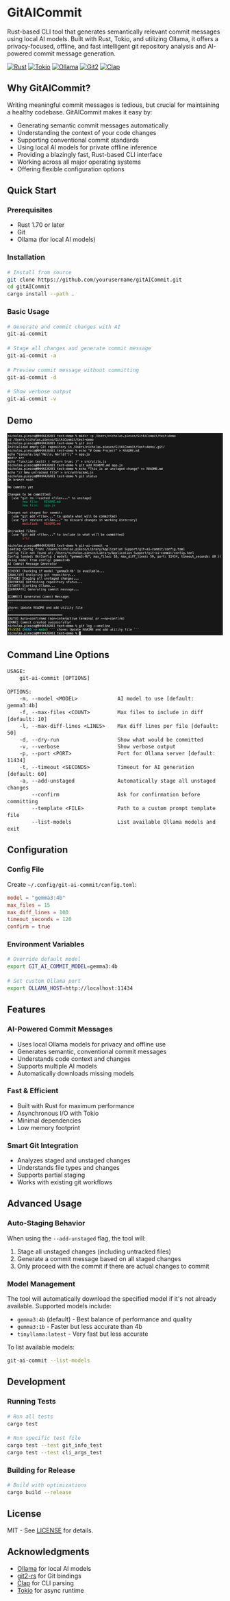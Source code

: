 # GitAICommit

Rust-based CLI tool that generates semantically relevant commit messages using local AI models. Built with Rust, Tokio, and utilizing Ollama, it offers a privacy-focused, offline, and fast intelligent git repository analysis and AI-powered commit message generation.

[![Rust](https://img.shields.io/badge/rust-2021-000000.svg)](https://www.rust-lang.org)
[![Tokio](https://img.shields.io/badge/tokio-1.0-000000.svg)](https://tokio.rs)
[![Ollama](https://img.shields.io/badge/ollama-0.1.0-000000.svg)](https://ollama.ai)
[![Git2](https://img.shields.io/badge/git2-0.18.2-F05032.svg)](https://github.com/rust-lang/git2-rs)
[![Clap](https://img.shields.io/badge/clap-4.0-00CC00.svg)](https://clap.rs/)

## Why GitAICommit?

Writing meaningful commit messages is tedious, but crucial for maintaining a healthy codebase. GitAICommit makes it easy by:

- Generating semantic commit messages automatically
- Understanding the context of your code changes
- Supporting conventional commit standards
- Using local AI models for private offline inference
- Providing a blazingly fast, Rust-based CLI interface
- Working across all major operating systems
- Offering flexible configuration options

## Quick Start

### Prerequisites

- Rust 1.70 or later
- Git
- Ollama (for local AI models)

### Installation

```bash
# Install from source
git clone https://github.com/yourusername/gitAICommit.git
cd gitAICommit
cargo install --path .
```

### Basic Usage

```bash
# Generate and commit changes with AI
git-ai-commit

# Stage all changes and generate commit message
git-ai-commit -a

# Preview commit message without committing
git-ai-commit -d

# Show verbose output
git-ai-commit -v
```

## Demo

![GitAICommit Demo](.github/images/demo-run.png)

## Command Line Options

```
USAGE:
    git-ai-commit [OPTIONS]

OPTIONS:
    -m, --model <MODEL>             AI model to use [default: gemma3:4b]
    -f, --max-files <COUNT>         Max files to include in diff [default: 10]
    -l, --max-diff-lines <LINES>    Max diff lines per file [default: 50]
    -d, --dry-run                   Show what would be committed
    -v, --verbose                   Show verbose output
    -p, --port <PORT>               Port for Ollama server [default: 11434]
    -t, --timeout <SECONDS>         Timeout for AI generation [default: 60]
    -a, --add-unstaged              Automatically stage all unstaged changes
        --confirm                   Ask for confirmation before committing
        --template <FILE>           Path to a custom prompt template file
        --list-models               List available Ollama models and exit
```

## Configuration

### Config File
Create `~/.config/git-ai-commit/config.toml`:

```toml
model = "gemma3:4b"
max_files = 15
max_diff_lines = 100
timeout_seconds = 120
confirm = true
```

### Environment Variables

```bash
# Override default model
export GIT_AI_COMMIT_MODEL=gemma3:4b

# Set custom Ollama port
export OLLAMA_HOST=http://localhost:11434
```

## Features

### AI-Powered Commit Messages
- Uses local Ollama models for privacy and offline use
- Generates semantic, conventional commit messages
- Understands code context and changes
- Supports multiple AI models
- Automatically downloads missing models

### Fast & Efficient
- Built with Rust for maximum performance
- Asynchronous I/O with Tokio
- Minimal dependencies
- Low memory footprint

### Smart Git Integration
- Analyzes staged and unstaged changes
- Understands file types and changes
- Supports partial staging
- Works with existing git workflows

## Advanced Usage

### Auto-Staging Behavior

When using the `--add-unstaged` flag, the tool will:
1. Stage all unstaged changes (including untracked files)
2. Generate a commit message based on all staged changes
3. Only proceed with the commit if there are actual changes to commit

### Model Management

The tool will automatically download the specified model if it's not already available. Supported models include:

- `gemma3:4b` (default) - Best balance of performance and quality
- `gemma3:1b` - Faster but less accurate than 4b
- `tinyllama:latest` - Very fast but less accurate

To list available models:
```bash
git-ai-commit --list-models
```

## Development

### Running Tests

```bash
# Run all tests
cargo test

# Run specific test file
cargo test --test git_info_test
cargo test --test cli_args_test
```

### Building for Release

```bash
# Build with optimizations
cargo build --release
```


## License

MIT - See [LICENSE](LICENSE) for details.

## Acknowledgments

- [Ollama](https://ollama.ai) for local AI models
- [git2-rs](https://github.com/rust-lang/git2-rs) for Git bindings
- [Clap](https://clap.rs/) for CLI parsing
- [Tokio](https://tokio.rs/) for async runtime
